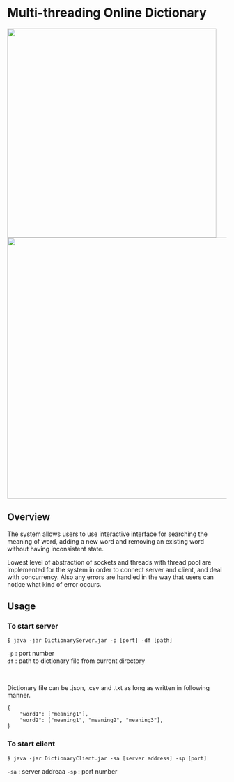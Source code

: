 Multi-threading Online Dictionary
=================================

<img src="https://user-images.githubusercontent.com/53499528/64305964-7be2fa80-cfd4-11e9-8c61-6298ca8d4a28.png" width="480px">

<br>

<img src="https://user-images.githubusercontent.com/53499528/64306880-910d5880-cfd7-11e9-9a14-2d70e522f2e9.png" width="600px">

Overview
--------

The system allows users to use interactive interface for searching the meaning of word, adding a new word and removing an existing word without having inconsistent state.

Lowest level of abstraction of sockets and threads with thread pool are implemented for the system in order to connect server and client, and deal with concurrency. Also any errors are handled in the way that users can notice what kind of error occurs.

Usage
-----

### To start server
```
$ java -jar DictionaryServer.jar -p [port] -df [path]
```

`-p` : port number  
`df` : path to dictionary file from current directory

<br>

Dictionary file can be .json, .csv and .txt as long as written in following manner.
```
{
    "word1": ["meaning1"],
    "word2": ["meaning1", "meaning2", "meaning3"],
}
```

### To start client
```
$ java -jar DictionaryClient.jar -sa [server address] -sp [port]
```

`-sa` : server addreaa
`-sp` : port number  

